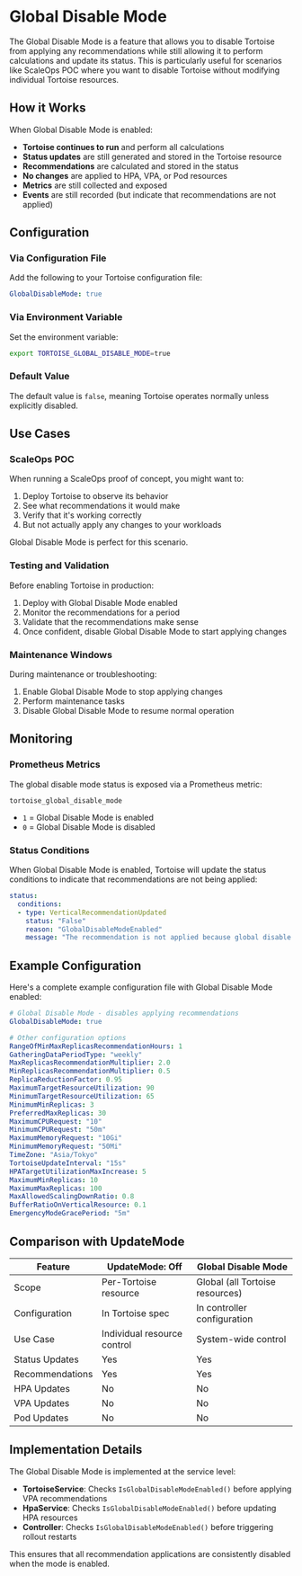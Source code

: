 # Global Disable Mode

The Global Disable Mode is a feature that allows you to disable Tortoise from applying any recommendations while still allowing it to perform calculations and update its status. This is particularly useful for scenarios like ScaleOps POC where you want to disable Tortoise without modifying individual Tortoise resources.

## How it Works

When Global Disable Mode is enabled:

- **Tortoise continues to run** and perform all calculations
- **Status updates** are still generated and stored in the Tortoise resource
- **Recommendations** are calculated and stored in the status
- **No changes** are applied to HPA, VPA, or Pod resources
- **Metrics** are still collected and exposed
- **Events** are still recorded (but indicate that recommendations are not applied)

## Configuration

### Via Configuration File

Add the following to your Tortoise configuration file:

```yaml
GlobalDisableMode: true
```

### Via Environment Variable

Set the environment variable:

```bash
export TORTOISE_GLOBAL_DISABLE_MODE=true
```

### Default Value

The default value is `false`, meaning Tortoise operates normally unless explicitly disabled.

## Use Cases

### ScaleOps POC

When running a ScaleOps proof of concept, you might want to:
1. Deploy Tortoise to observe its behavior
2. See what recommendations it would make
3. Verify that it's working correctly
4. But not actually apply any changes to your workloads

Global Disable Mode is perfect for this scenario.

### Testing and Validation

Before enabling Tortoise in production:
1. Deploy with Global Disable Mode enabled
2. Monitor the recommendations for a period
3. Validate that the recommendations make sense
4. Once confident, disable Global Disable Mode to start applying changes

### Maintenance Windows

During maintenance or troubleshooting:
1. Enable Global Disable Mode to stop applying changes
2. Perform maintenance tasks
3. Disable Global Disable Mode to resume normal operation

## Monitoring

### Prometheus Metrics

The global disable mode status is exposed via a Prometheus metric:

```
tortoise_global_disable_mode
```

- `1` = Global Disable Mode is enabled
- `0` = Global Disable Mode is disabled

### Status Conditions

When Global Disable Mode is enabled, Tortoise will update the status conditions to indicate that recommendations are not being applied:

```yaml
status:
  conditions:
  - type: VerticalRecommendationUpdated
    status: "False"
    reason: "GlobalDisableModeEnabled"
    message: "The recommendation is not applied because global disable mode is enabled"
```

## Example Configuration

Here's a complete example configuration file with Global Disable Mode enabled:

```yaml
# Global Disable Mode - disables applying recommendations
GlobalDisableMode: true

# Other configuration options
RangeOfMinMaxReplicasRecommendationHours: 1
GatheringDataPeriodType: "weekly"
MaxReplicasRecommendationMultiplier: 2.0
MinReplicasRecommendationMultiplier: 0.5
ReplicaReductionFactor: 0.95
MaximumTargetResourceUtilization: 90
MinimumTargetResourceUtilization: 65
MinimumMinReplicas: 3
PreferredMaxReplicas: 30
MaximumCPURequest: "10"
MinimumCPURequest: "50m"
MaximumMemoryRequest: "10Gi"
MinimumMemoryRequest: "50Mi"
TimeZone: "Asia/Tokyo"
TortoiseUpdateInterval: "15s"
HPATargetUtilizationMaxIncrease: 5
MaximumMinReplicas: 10
MaximumMaxReplicas: 100
MaxAllowedScalingDownRatio: 0.8
BufferRatioOnVerticalResource: 0.1
EmergencyModeGracePeriod: "5m"
```

## Comparison with UpdateMode

| Feature | UpdateMode: Off | Global Disable Mode |
|---------|----------------|-------------------|
| Scope | Per-Tortoise resource | Global (all Tortoise resources) |
| Configuration | In Tortoise spec | In controller configuration |
| Use Case | Individual resource control | System-wide control |
| Status Updates | Yes | Yes |
| Recommendations | Yes | Yes |
| HPA Updates | No | No |
| VPA Updates | No | No |
| Pod Updates | No | No |

## Implementation Details

The Global Disable Mode is implemented at the service level:

- **TortoiseService**: Checks `IsGlobalDisableModeEnabled()` before applying VPA recommendations
- **HpaService**: Checks `IsGlobalDisableModeEnabled()` before updating HPA resources
- **Controller**: Checks `IsGlobalDisableModeEnabled()` before triggering rollout restarts

This ensures that all recommendation applications are consistently disabled when the mode is enabled.
